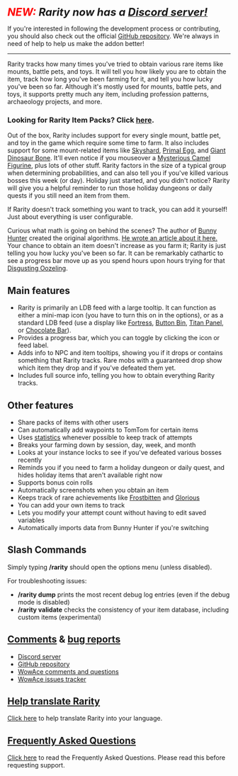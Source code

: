 <p><strong><em><span style="font-size: 24px;"><span style="color: #ff0000;">NEW:</span> Rarity now has a </span><a href="https://discord.gg/sQ3UqtSh6m"><span style="font-size: 24px;">Discord server!</span></a></em></strong></p>
<p>If you're interested in following the development process or contributing, you should also check out the official <a href="https://github.com/WowRarity/Rarity">GitHub repository</a>. We're always in need of help to help us make the addon better!</p>
<hr />
<p>Rarity tracks how many times you've tried to obtain various rare items like mounts, battle pets, and toys. It will tell you how likely you are to obtain the item, track how long you've been farming for it, and tell you how lucky you've been so far. Although it's mostly used for mounts, battle pets, and toys, it supports pretty much any item, including profession patterns, archaeology projects, and more.</p>
<h3 id="w-looking-for-rarity-item-packs-scroll-down"><strong>Looking for Rarity Item Packs? Click <a href="https://www.wowace.com/projects/rarity/pages/item-packs">here</a>.</strong></h3>
<p>Out of the box, Rarity includes support for every single mount, battle pet, and toy in the game which require some time to farm. It also includes support for some mount-related items like <a href="http://www.wowhead.com/item=86547">Skyshard</a>, <a href="http://www.wowhead.com/item=94295">Primal Egg</a>, and <a href="http://www.wowhead.com/item=94288">Giant Dinosaur Bone</a>. It'll even notice if you mouseover a <a href="http://www.wowhead.com/npc=50410">Mysterious Camel Figurine</a>, plus lots of other stuff. Rarity factors in the size of a typical group when determining probabilities, and can also tell you if you've killed various bosses this week (or day). Holiday just started, and you didn't notice? Rarity will give you a helpful reminder to run those holiday dungeons or daily quests if you still need an item from them.</p>
<p>If Rarity doesn't track something you want to track, you can add it yourself! Just about everything is user configurable.</p>
<p>Curious what math is going on behind the scenes? The author of <a href="http://www.curse.com/addons/wow/bunny-hunter">Bunny Hunter</a> created the original algorithms. <a href="http://www.iamcal.com/beating-the-rng/">He wrote an article about it here.</a> Your chance to obtain an item doesn't increase as you farm it; Rarity is just telling you how lucky you've been so far. It can be remarkably cathartic to see a progress bar move up as you spend hours upon hours trying for that <a href="http://www.wowhead.com/item=20769">Disgusting Oozeling</a>.</p>
<h2 id="w-main-features">Main features</h2>
<ul>
<li>Rarity is primarily an LDB feed with a large tooltip. It can function as either a mini-map icon (you have to turn this on in the options), or as a standard LDB feed (use a display like <a href="http://wow.curse.com/downloads/wow-addons/details/fortress.aspx">Fortress</a>, <a href="http://wow.curse.com/downloads/wow-addons/details/button-bin.aspx">Button Bin</a>, <a href="http://wow.curse.com/downloads/wow-addons/details/titan-panel.aspx">Titan Panel</a>, or <a href="http://www.curse.com/addons/wow/chocolatebar">Chocolate Bar</a>).</li>
<li>Provides a progress bar, which you can toggle by clicking the icon or feed label.</li>
<li>Adds info to NPC and item tooltips, showing you if it drops or contains something that Rarity tracks. Rare mobs with a guaranteed drop show which item they drop and if you've defeated them yet.</li>
<li>Includes full source info, telling you how to obtain everything Rarity tracks.</li>
</ul>
<h2 id="w-other-features">Other features</h2>
<ul>
<li>Share packs of items with other users</li>
<li>Can automatically add waypoints to TomTom for certain items</li>
<li>Uses <a href="http://www.wowhead.com/achievements=2">statistics</a> whenever possible to keep track of attempts</li>
<li>Breaks your farming down by session, day, week, and month</li>
<li>Looks at your instance locks to see if you've defeated various bosses recently</li>
<li>Reminds you if you need to farm a holiday dungeon or daily quest, and hides holiday items that aren't available right now</li>
<li>Supports bonus coin rolls</li>
<li>Automatically screenshots when you obtain an item</li>
<li>Keeps track of rare achievements like <a href="http://www.wowhead.com/achievement=2257">Frostbitten</a> and <a href="http://www.wowhead.com/achievement=7439">Glorious</a></li>
<li>You can add your own items to track</li>
<li>Lets you modify your attempt count without having to edit saved variables</li>
<li>Automatically imports data from Bunny Hunter if you're switching</li>
</ul>
<h2>Slash Commands</h2>
<p>Simply typing <strong>/rarity</strong> should open the options menu (unless disabled).</p>
<p>For troubleshooting issues:</p>
<ul>
<li><strong>/rarity dump</strong> prints the most recent debug log entries (even if the debug mode is disabled)</li>
<li><strong>/rarity validate</strong> checks the consistency of your item database, including custom items (experimental)</li>
</ul>
<h2 id="w-http-www-wowace-com-addons-rarity-comments-http-www"><a href="http://www.wowace.com/addons/rarity/">Comments</a> &amp; <a href="http://www.wowace.com/addons/rarity/tickets/">bug reports</a></h2>
<ul>
<li><a href="https://discord.gg/sQ3UqtSh6m">Discord server</a></li>
<li><a href="https://github.com/WowRarity/Rarity">GitHub repository</a></li>
<li><a href="http://www.wowace.com/addons/rarity/">WowAce comments and questions</a></li>
<li><a href="http://www.wowace.com/addons/rarity/tickets/">WowAce issues tracker</a></li>
</ul>
<h2 id="w-http-www-wowace-com-addons-rarity-localization-help"><a href="http://www.wowace.com/addons/rarity/localization/">Help translate Rarity</a></h2>
<p><a href="http://www.wowace.com/addons/rarity/localization/">Click here</a> to help translate Rarity into your language.</p>
<h2 id="w-http-www-wowace-com-addons-rarity-forum-40930-frequently"><a href="https://www.wowace.com/projects/rarity/pages/faq">Frequently Asked Questions</a></h2>
<p><a href="https://www.wowace.com/projects/rarity/pages/faq">Click here</a> to read the Frequently Asked Questions. Please read this before requesting support.</p>